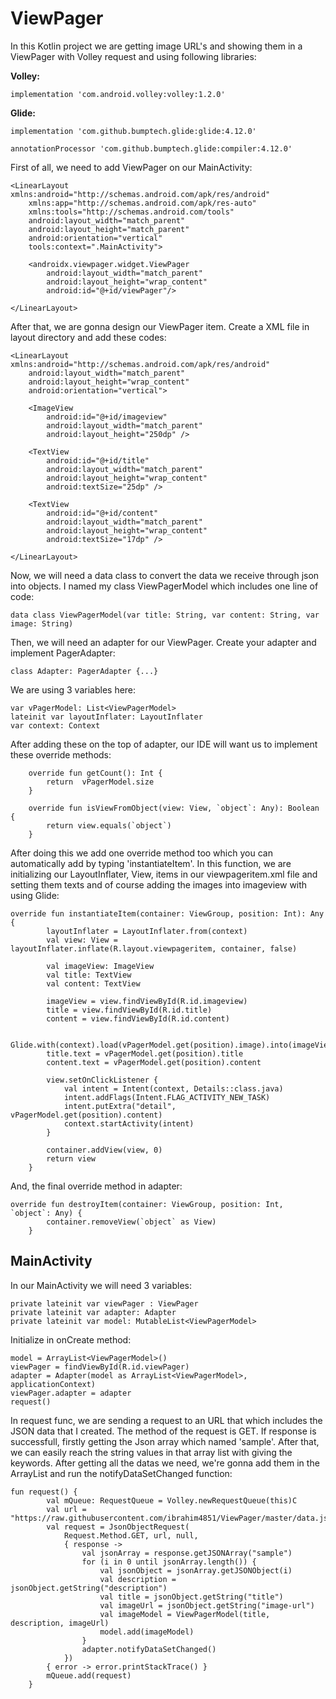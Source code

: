 # ViewPager
  In this Kotlin project we are getting image URL's and showing them in a ViewPager with Volley request and using following libraries:
  
  **Volley:**
  
  `implementation 'com.android.volley:volley:1.2.0'`
  
  **Glide:**
  
  `implementation 'com.github.bumptech.glide:glide:4.12.0'`
  
  `annotationProcessor 'com.github.bumptech.glide:compiler:4.12.0'`

First of all, we need to add ViewPager on our MainActivity:

```
<LinearLayout xmlns:android="http://schemas.android.com/apk/res/android"
    xmlns:app="http://schemas.android.com/apk/res-auto"
    xmlns:tools="http://schemas.android.com/tools"
    android:layout_width="match_parent"
    android:layout_height="match_parent"
    android:orientation="vertical"
    tools:context=".MainActivity">

    <androidx.viewpager.widget.ViewPager
        android:layout_width="match_parent"
        android:layout_height="wrap_content"
        android:id="@+id/viewPager"/>

</LinearLayout>
```

After that, we are gonna design our ViewPager item.
Create a XML file in layout directory and add these codes:

```
<LinearLayout xmlns:android="http://schemas.android.com/apk/res/android"
    android:layout_width="match_parent"
    android:layout_height="wrap_content"
    android:orientation="vertical">

    <ImageView
        android:id="@+id/imageview"
        android:layout_width="match_parent"
        android:layout_height="250dp" />

    <TextView
        android:id="@+id/title"
        android:layout_width="match_parent"
        android:layout_height="wrap_content"
        android:textSize="25dp" />

    <TextView
        android:id="@+id/content"
        android:layout_width="match_parent"
        android:layout_height="wrap_content"
        android:textSize="17dp" />

</LinearLayout>
```

Now, we will need a data class to convert the data we receive through json into objects.
I named my class ViewPagerModel which includes one line of code:

`data class ViewPagerModel(var title: String, var content: String, var image: String)`

 Then, we will need an adapter for our ViewPager. Create your adapter and implement PagerAdapter:

 `class Adapter: PagerAdapter {...}`

We are using 3 variables here:

```
var vPagerModel: List<ViewPagerModel>
lateinit var layoutInflater: LayoutInflater
var context: Context
```

After adding these on the top of adapter, our IDE will want us to implement these override methods:

```
    override fun getCount(): Int {
        return  vPagerModel.size
    }

    override fun isViewFromObject(view: View, `object`: Any): Boolean {
        return view.equals(`object`)
    }
```

After doing this we add one override method too which you can automatically add by typing 'instantiateItem'. In this function, we are initializing our LayoutInflater, View, items in our viewpageritem.xml file and setting them texts and of course adding the images into imageview with using Glide:

```
override fun instantiateItem(container: ViewGroup, position: Int): Any {
        layoutInflater = LayoutInflater.from(context)
        val view: View = layoutInflater.inflate(R.layout.viewpageritem, container, false)

        val imageView: ImageView
        val title: TextView
        val content: TextView

        imageView = view.findViewById(R.id.imageview)
        title = view.findViewById(R.id.title)
        content = view.findViewById(R.id.content)

        Glide.with(context).load(vPagerModel.get(position).image).into(imageView)
        title.text = vPagerModel.get(position).title
        content.text = vPagerModel.get(position).content

        view.setOnClickListener {
            val intent = Intent(context, Details::class.java)
            intent.addFlags(Intent.FLAG_ACTIVITY_NEW_TASK)
            intent.putExtra("detail", vPagerModel.get(position).content)
            context.startActivity(intent)
        }

        container.addView(view, 0)
        return view
    }
```

And, the final override method in adapter:

```
override fun destroyItem(container: ViewGroup, position: Int, `object`: Any) {
        container.removeView(`object` as View)
    }
```


## MainActivity


In our MainActivity we will need 3 variables:
```
private lateinit var viewPager : ViewPager
private lateinit var adapter: Adapter
private lateinit var model: MutableList<ViewPagerModel>
```

Initialize in onCreate method:

```
model = ArrayList<ViewPagerModel>()
viewPager = findViewById(R.id.viewPager)
adapter = Adapter(model as ArrayList<ViewPagerModel>, applicationContext)
viewPager.adapter = adapter
request()
```

In request func, we are sending a request to an URL that which includes the JSON data that I created. The method of the request is GET. If response is successfull, firstly getting the Json array which named 'sample'. After that, we can easily reach the string values in that array list with giving the keywords. After getting all the datas we need, we're gonna add them in the ArrayList and run the notifyDataSetChanged function:

```
fun request() {
        val mQueue: RequestQueue = Volley.newRequestQueue(this)C
        val url = "https://raw.githubusercontent.com/ibrahim4851/ViewPager/master/data.json"
        val request = JsonObjectRequest(
            Request.Method.GET, url, null,
            { response ->
                val jsonArray = response.getJSONArray("sample")
                for (i in 0 until jsonArray.length()) {
                    val jsonObject = jsonArray.getJSONObject(i)
                    val description = jsonObject.getString("description")
                    val title = jsonObject.getString("title")
                    val imageUrl = jsonObject.getString("image-url")
                    val imageModel = ViewPagerModel(title, description, imageUrl)
                    model.add(imageModel)
                }
                adapter.notifyDataSetChanged()
            })
        { error -> error.printStackTrace() }
        mQueue.add(request)
    }
```

